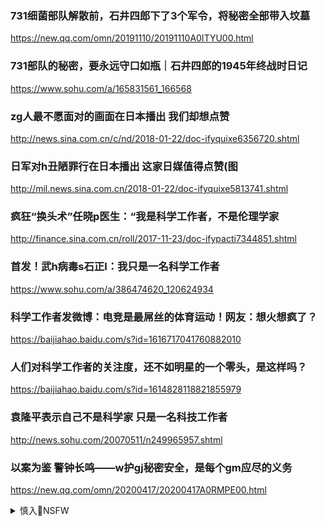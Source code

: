### 731细菌部队解散前，石井四郎下了3个军令，将秘密全部带入坟墓
https://new.qq.com/omn/20191110/20191110A0ITYU00.html

### 731部队的秘密，要永远守口如瓶｜石井四郎的1945年终战时日记
https://www.sohu.com/a/165831561_166568

### zg人最不愿面对的画面在日本播出 我们却想点赞
http://news.sina.com.cn/c/nd/2018-01-22/doc-ifyquixe6356720.shtml

### 日军对h丑陋罪行在日本播出 这家日媒值得点赞(图
http://mil.news.sina.com.cn/2018-01-22/doc-ifyquixe5813741.shtml

### 疯狂“换头术”任晓p医生：“我是科学工作者，不是伦理学家
http://finance.sina.com.cn/roll/2017-11-23/doc-ifypacti7344851.shtml

### 首发！武h病毒s石正l：我只是一名科学工作者
https://www.sohu.com/a/386474620_120624934

### 科学工作者发微博：电竞是最屌丝的体育运动！网友：想火想疯了？
https://baijiahao.baidu.com/s?id=1616717041760882010

### 人们对科学工作者的关注度，还不如明星的一个零头，是这样吗？
https://baijiahao.baidu.com/s?id=1614828118821855979

### 袁隆平表示自己不是科学家 只是一名科技工作者
http://news.sohu.com/20070511/n249965957.shtml

### 以案为鉴 警钟长鸣——w护gj秘密安全，是每个gm应尽的义务
https://new.qq.com/omn/20200417/20200417A0RMPE00.html

<details><summary>慎入🔞NSFW</summary>

Not Safe For Work
![](https://upload.wikimedia.org/wikipedia/commons/thumb/d/d3/Biohazard_Symbol_Specification.png/210px-Biohazard_Symbol_Specification.png)

<details><summary><b>风险自理Use At Your Own Risk🈲</summary>

### 陈w健：slj被抓时间有些蹊跷
https://www.boxun.com/news/gb/pubvp/2020/04/202004241216.shtml

有很多gj最高的机m，机m越高就越见不得人。
</details>
</details>
